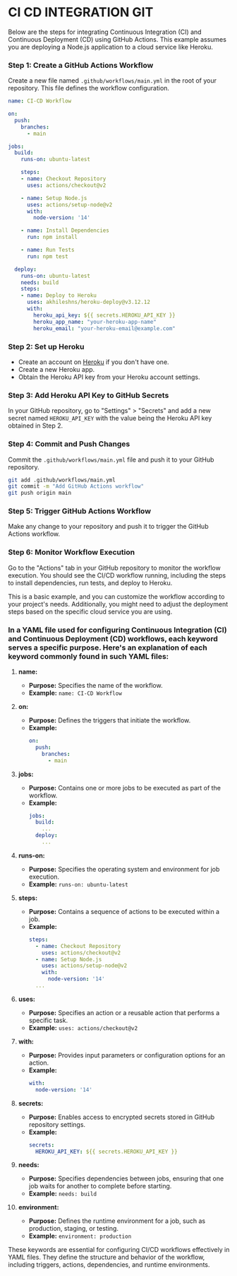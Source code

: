 # CI CD INTEGRATION GIT 

Below are the steps for integrating Continuous Integration (CI) and Continuous Deployment (CD) using GitHub Actions. 
This example assumes you are deploying a Node.js application to a cloud service like Heroku.

### Step 1: Create a GitHub Actions Workflow

Create a new file named `.github/workflows/main.yml` in the root of your repository. This file defines the workflow configuration.

```yaml
name: CI-CD Workflow

on:
  push:
    branches:
      - main

jobs:
  build:
    runs-on: ubuntu-latest

    steps:
    - name: Checkout Repository
      uses: actions/checkout@v2

    - name: Setup Node.js
      uses: actions/setup-node@v2
      with:
        node-version: '14'

    - name: Install Dependencies
      run: npm install

    - name: Run Tests
      run: npm test

  deploy:
    runs-on: ubuntu-latest
    needs: build
    steps:
    - name: Deploy to Heroku
      uses: akhileshns/heroku-deploy@v3.12.12
      with:
        heroku_api_key: ${{ secrets.HEROKU_API_KEY }}
        heroku_app_name: "your-heroku-app-name"
        heroku_email: "your-heroku-email@example.com"
```

### Step 2: Set up Heroku

- Create an account on [Heroku](https://www.heroku.com/) if you don't have one.
- Create a new Heroku app.
- Obtain the Heroku API key from your Heroku account settings.

### Step 3: Add Heroku API Key to GitHub Secrets

In your GitHub repository, go to "Settings" > "Secrets" and add a new secret named `HEROKU_API_KEY` with the value being the Heroku API key obtained in Step 2.

### Step 4: Commit and Push Changes

Commit the `.github/workflows/main.yml` file and push it to your GitHub repository.

```bash
git add .github/workflows/main.yml
git commit -m "Add GitHub Actions workflow"
git push origin main
```

### Step 5: Trigger GitHub Actions Workflow

Make any change to your repository and push it to trigger the GitHub Actions workflow.

### Step 6: Monitor Workflow Execution

Go to the "Actions" tab in your GitHub repository to monitor the workflow execution. You should see the CI/CD workflow running, including the steps to install dependencies, run tests, and deploy to Heroku.

This is a basic example, and you can customize the workflow according to your project's needs.
Additionally, you might need to adjust the deployment steps based on the specific cloud service you are using.

### In a YAML file used for configuring Continuous Integration (CI) and Continuous Deployment (CD) workflows, each keyword serves a specific purpose. Here's an explanation of each keyword commonly found in such YAML files:

1. **name:**
   - **Purpose:** Specifies the name of the workflow.
   - **Example:** `name: CI-CD Workflow`

2. **on:**
   - **Purpose:** Defines the triggers that initiate the workflow.
   - **Example:** 
     ```yaml
     on:
       push:
         branches:
           - main
     ```

3. **jobs:**
   - **Purpose:** Contains one or more jobs to be executed as part of the workflow.
   - **Example:** 
     ```yaml
     jobs:
       build:
         ...
       deploy:
         ...
     ```

4. **runs-on:**
   - **Purpose:** Specifies the operating system and environment for job execution.
   - **Example:** `runs-on: ubuntu-latest`

5. **steps:**
   - **Purpose:** Contains a sequence of actions to be executed within a job.
   - **Example:** 
     ```yaml
     steps:
       - name: Checkout Repository
         uses: actions/checkout@v2
       - name: Setup Node.js
         uses: actions/setup-node@v2
         with:
           node-version: '14'
       ...
     ```

6. **uses:**
   - **Purpose:** Specifies an action or a reusable action that performs a specific task.
   - **Example:** `uses: actions/checkout@v2`

7. **with:**
   - **Purpose:** Provides input parameters or configuration options for an action.
   - **Example:** 
     ```yaml
     with:
       node-version: '14'
     ```

8. **secrets:**
   - **Purpose:** Enables access to encrypted secrets stored in GitHub repository settings.
   - **Example:** 
     ```yaml
     secrets:
       HEROKU_API_KEY: ${{ secrets.HEROKU_API_KEY }}
     ```

9. **needs:**
   - **Purpose:** Specifies dependencies between jobs, ensuring that one job waits for another to complete before starting.
   - **Example:** `needs: build`

10. **environment:**
    - **Purpose:** Defines the runtime environment for a job, such as production, staging, or testing.
    - **Example:** `environment: production`

These keywords are essential for configuring CI/CD workflows effectively in YAML files. They define the structure and behavior of the workflow, including triggers, actions, dependencies, and runtime environments.

